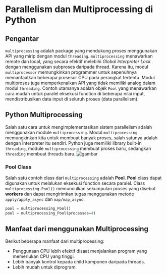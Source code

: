 # Parallelism dan Multiprocessing di Python

## Pengantar

`multiprocessing` adalah package yang mendukung proses menggunakan API yang mirip dengan modul `threading`. `multiprocessing` menawarkan remote dan local, yang secara efektif melebihi _Global Interpreter Lock_ dengan menggunakan subproses daripada thread. Karena itu, modul `multiprocessor` memungkinkan programmer untuk sepenuhnya memanfaatkan beberapa prosesor CPU pada perangkat tertentu. Modul multiproses juga memperkenalkan API yang tidak memiliki analog dalam modul `threading`. Contoh utamanya adalah objek `Pool` yang menawarkan cara mudah untuk paralel eksekusi function di beberapa nilai input, mendistribusikan data input di seluruh proses (data parallelism).

## Python Multiprocessing

Salah satu cara untuk mengimplementasikan sistem parallelism adalah menggunakan module `multiprocessing`. Modul `multiprocessing` memungkinkan kita untuk membuat banyak proses, salah satunya adalah dengan interpreter itu sendiri. Python juga memiliki library built-in `threading`, module `multiprocessing` membuat proses baru, sedangkan `threading` membuat threads baru.
![gambar](https://uploads.sitepoint.com/wp-content/uploads/2022/07/1658988061serial_parallel_diagram.jpg)

### Pool Class

Salah satu contoh class dari `multiprocessing` adalah **Pool**. **Pool** class  dapat digunakan untuk melalukan eksekusi function secara paralel. Class `multiprocessing.Pool()` memunculkan sekumpulan proses yang disebut **workers** dan dapat mengirimkan tugas menggunakan metode `apply/apply_async` dan `map/map_async`.

```python
pool = multiprocessing_Pool()
pool = multiprocessing_Pool(processes=4)
```

## Manfaat dari menggunakan Multiprocessing

Berikut beberapa manfaat dari multiprocessing:

- Penggunaan CPU lebih efektif disaat menjalankan program yang memerlukan CPU yang tinggi.
- Lebih banyak kontrol kepada child komponen daripada threads.
- Lebih mudah untuk diprogram.
